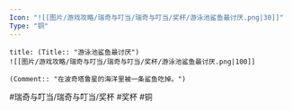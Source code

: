 ```yaml
---
Icon: "![[图片/游戏攻略/瑞奇与叮当/瑞奇与叮当/奖杯/游泳池鲨鱼最讨厌.png|30]]"
Type: "铜"
---
```

```ad-common-bronze-trophy
title: (Title:: "游泳池鲨鱼最讨厌")
![[图片/游戏攻略/瑞奇与叮当/瑞奇与叮当/奖杯/游泳池鲨鱼最讨厌.png|100]]

(Comment:: "在波奇塔鲁星的海洋里被一条鲨鱼吃掉。")
```

#瑞奇与叮当/瑞奇与叮当/奖杯 #奖杯 #铜
